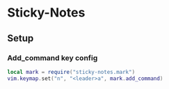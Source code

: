 # Sticky-Notes
## Setup
### Add_command key config
```lua
local mark = require("sticky-notes.mark")
vim.keymap.set("n", "<leader>a", mark.add_command)
```


